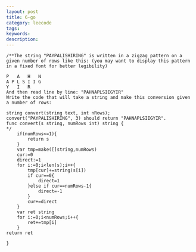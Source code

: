 ```yaml
---
layout: post
title: 6-go
category: leecode
tags: 
keywords: 
description: 
---
```


    /**The string "PAYPALISHIRING" is written in a zigzag pattern on a given number of rows like this: (you may want to display this pattern in a fixed font for better legibility)
    
    P   A   H   N
    A P L S I I G
    Y   I   R
    And then read line by line: "PAHNAPLSIIGYIR"
    Write the code that will take a string and make this conversion given a number of rows:
    
    string convert(string text, int nRows);
    convert("PAYPALISHIRING", 3) should return "PAHNAPLSIIGYIR".
    func convert(s string, numRows int) string {
    */
    	if(numRows<=1){
    		return s
    	}
    	var tmp=make([]string,numRows)
    	cur:=0
    	direct:=1
    	for i:=0;i<len(s);i++{
    		tmp[cur]+=string(s[i])
    		if cur==0{
    			direct=1
    		}else if cur==numRows-1{
    			direct=-1
    		}
    		cur+=direct
    	}
    	var ret string
    	for i:=0;i<numRows;i++{
    		ret+=tmp[i]
    	}
    return ret
    
    }